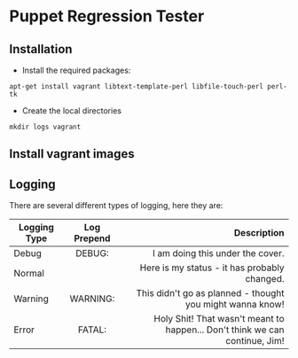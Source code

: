 Puppet Regression Tester
=======================

## Installation

* Install the required packages:

```apt-get install vagrant libtext-template-perl libfile-touch-perl perl-tk```

* Create the local directories

```mkdir logs vagrant```

## Install vagrant images


## Logging

There are several different types of logging, here they are:

| Logging Type  | Log Prepend   | Description |
| ------------- |:-------------:| -----:|
| Debug   | DEBUG:   | I am doing this under the cover. |
| Normal  |          | Here is my status - it has probably changed. |
| Warning | WARNING: | This didn't go as planned - thought you might wanna know! |
| Error   | FATAL:   | Holy Shit! That wasn't meant to happen... Don't think we can continue, Jim! |
